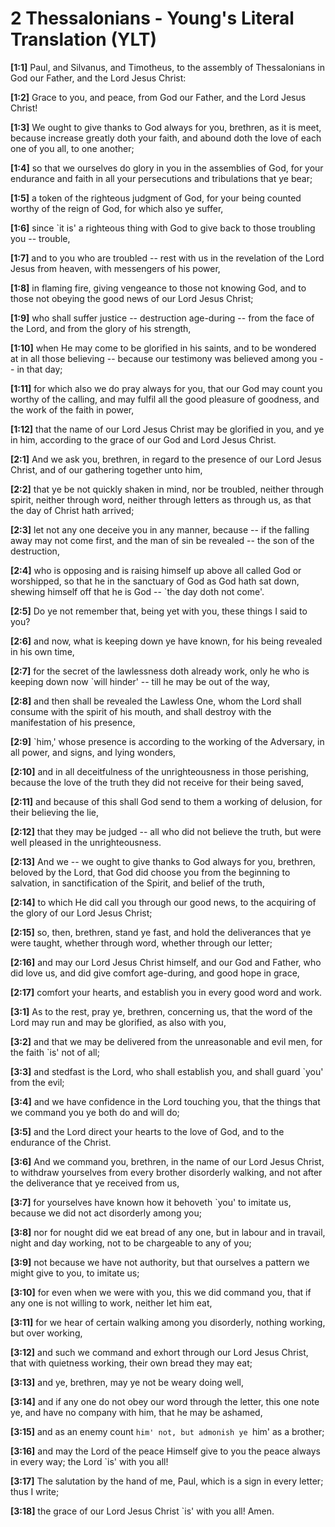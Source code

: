 # 2 Thessalonians - Young's Literal Translation (YLT)

**[1:1]** Paul, and Silvanus, and Timotheus, to the assembly of Thessalonians in God our Father, and the Lord Jesus Christ:

**[1:2]** Grace to you, and peace, from God our Father, and the Lord Jesus Christ!

**[1:3]** We ought to give thanks to God always for you, brethren, as it is meet, because increase greatly doth your faith, and abound doth the love of each one of you all, to one another;

**[1:4]** so that we ourselves do glory in you in the assemblies of God, for your endurance and faith in all your persecutions and tribulations that ye bear;

**[1:5]** a token of the righteous judgment of God, for your being counted worthy of the reign of God, for which also ye suffer,

**[1:6]** since `it is' a righteous thing with God to give back to those troubling you -- trouble,

**[1:7]** and to you who are troubled -- rest with us in the revelation of the Lord Jesus from heaven, with messengers of his power,

**[1:8]** in flaming fire, giving vengeance to those not knowing God, and to those not obeying the good news of our Lord Jesus Christ;

**[1:9]** who shall suffer justice -- destruction age-during -- from the face of the Lord, and from the glory of his strength,

**[1:10]** when He may come to be glorified in his saints, and to be wondered at in all those believing -- because our testimony was believed among you -- in that day;

**[1:11]** for which also we do pray always for you, that our God may count you worthy of the calling, and may fulfil all the good pleasure of goodness, and the work of the faith in power,

**[1:12]** that the name of our Lord Jesus Christ may be glorified in you, and ye in him, according to the grace of our God and Lord Jesus Christ.

**[2:1]** And we ask you, brethren, in regard to the presence of our Lord Jesus Christ, and of our gathering together unto him,

**[2:2]** that ye be not quickly shaken in mind, nor be troubled, neither through spirit, neither through word, neither through letters as through us, as that the day of Christ hath arrived;

**[2:3]** let not any one deceive you in any manner, because -- if the falling away may not come first, and the man of sin be revealed -- the son of the destruction,

**[2:4]** who is opposing and is raising himself up above all called God or worshipped, so that he in the sanctuary of God as God hath sat down, shewing himself off that he is God -- `the day doth not come'.

**[2:5]** Do ye not remember that, being yet with you, these things I said to you?

**[2:6]** and now, what is keeping down ye have known, for his being revealed in his own time,

**[2:7]** for the secret of the lawlessness doth already work, only he who is keeping down now `will hinder' -- till he may be out of the way,

**[2:8]** and then shall be revealed the Lawless One, whom the Lord shall consume with the spirit of his mouth, and shall destroy with the manifestation of his presence,

**[2:9]** `him,' whose presence is according to the working of the Adversary, in all power, and signs, and lying wonders,

**[2:10]** and in all deceitfulness of the unrighteousness in those perishing, because the love of the truth they did not receive for their being saved,

**[2:11]** and because of this shall God send to them a working of delusion, for their believing the lie,

**[2:12]** that they may be judged -- all who did not believe the truth, but were well pleased in the unrighteousness.

**[2:13]** And we -- we ought to give thanks to God always for you, brethren, beloved by the Lord, that God did choose you from the beginning to salvation, in sanctification of the Spirit, and belief of the truth,

**[2:14]** to which He did call you through our good news, to the acquiring of the glory of our Lord Jesus Christ;

**[2:15]** so, then, brethren, stand ye fast, and hold the deliverances that ye were taught, whether through word, whether through our letter;

**[2:16]** and may our Lord Jesus Christ himself, and our God and Father, who did love us, and did give comfort age-during, and good hope in grace,

**[2:17]** comfort your hearts, and establish you in every good word and work.

**[3:1]** As to the rest, pray ye, brethren, concerning us, that the word of the Lord may run and may be glorified, as also with you,

**[3:2]** and that we may be delivered from the unreasonable and evil men, for the faith `is' not of all;

**[3:3]** and stedfast is the Lord, who shall establish you, and shall guard `you' from the evil;

**[3:4]** and we have confidence in the Lord touching you, that the things that we command you ye both do and will do;

**[3:5]** and the Lord direct your hearts to the love of God, and to the endurance of the Christ.

**[3:6]** And we command you, brethren, in the name of our Lord Jesus Christ, to withdraw yourselves from every brother disorderly walking, and not after the deliverance that ye received from us,

**[3:7]** for yourselves have known how it behoveth `you' to imitate us, because we did not act disorderly among you;

**[3:8]** nor for nought did we eat bread of any one, but in labour and in travail, night and day working, not to be chargeable to any of you;

**[3:9]** not because we have not authority, but that ourselves a pattern we might give to you, to imitate us;

**[3:10]** for even when we were with you, this we did command you, that if any one is not willing to work, neither let him eat,

**[3:11]** for we hear of certain walking among you disorderly, nothing working, but over working,

**[3:12]** and such we command and exhort through our Lord Jesus Christ, that with quietness working, their own bread they may eat;

**[3:13]** and ye, brethren, may ye not be weary doing well,

**[3:14]** and if any one do not obey our word through the letter, this one note ye, and have no company with him, that he may be ashamed,

**[3:15]** and as an enemy count `him' not, but admonish ye `him' as a brother;

**[3:16]** and may the Lord of the peace Himself give to you the peace always in every way; the Lord `is' with you all!

**[3:17]** The salutation by the hand of me, Paul, which is a sign in every letter; thus I write;

**[3:18]** the grace of our Lord Jesus Christ `is' with you all! Amen.
